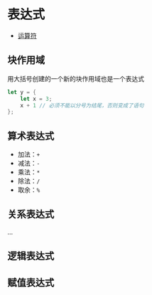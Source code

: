 # 表达式

- [运算符](https://kaisery.github.io/trpl-zh-cn/appendix-02-operators.html)

## 块作用域

用大括号创建的一个新的块作用域也是一个表达式

```rust
let y = {
    let x = 3;
    x + 1 // 必须不能以分号为结尾，否则变成了语句
};
```

## 算术表达式

- 加法：`+`
- 减法：`-`
- 乘法：`*`
- 除法：`/`
- 取余：`%`

## 关系表达式

...

## 逻辑表达式

## 赋值表达式
